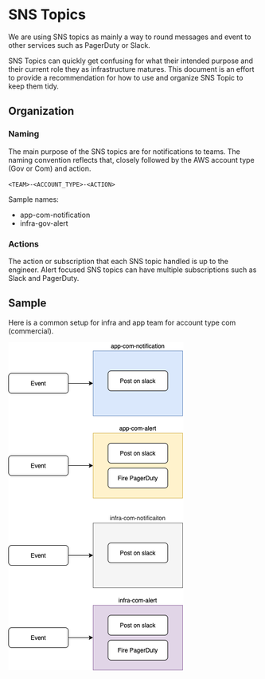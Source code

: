 # SNS Topics

We are using SNS topics as mainly a way to round messages and event to other services such as PagerDuty or Slack.

SNS Topics can quickly get confusing for what their intended purpose and their current role they as infrastructure matures. This document is an effort to provide a recommendation for how to use and organize SNS Topic to keep them tidy.

## Organization

### Naming

The main purpose of the SNS topics are for notifications to teams. The naming convention reflects that, closely followed by the AWS account type (Gov or Com) and action.

`<TEAM>-<ACCOUNT_TYPE>-<ACTION>`

Sample names:

* app-com-notification
* infra-gov-alert

### Actions

The action or subscription that each SNS topic handled is up to the engineer. Alert focused SNS topics can have multiple subscriptions such as Slack and PagerDuty.

## Sample

Here is a common setup for infra and app team for account type com (commercial).

![SNS Topics](images/doc-sns-topic.png)

